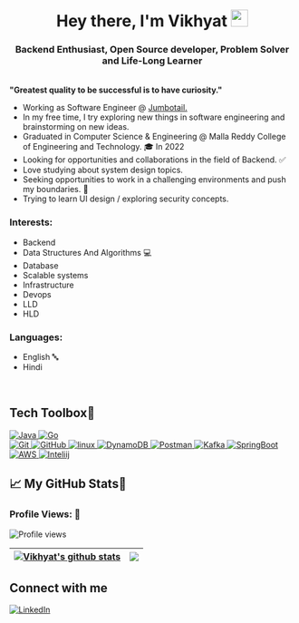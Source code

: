 <h1 align="center">Hey there, I'm Vikhyat <img src="https://raw.githubusercontent.com/MartinHeinz/MartinHeinz/master/wave.gif" width="30px"></h1>

<h3 align="center">Backend Enthusiast, Open Source developer, Problem Solver and Life-Long Learner</h3>

<br>
<b> "Greatest quality to be successful is to have curiosity."</b>

<p>

- Working as Software Engineer @ <a href="https://jumbotail.com">Jumbotail.</a> 
- In my free time, I try exploring new things in software engineering and brainstorming on new ideas.
- Graduated in Computer Science & Engineering @ Malla Reddy College of Engineering and Technology. 🎓 In 2022
- Looking for opportunities and collaborations in the field of Backend. ✅
- Love studying about system design topics.
- Seeking opportunities to work in a challenging environments and push my boundaries. 💪
- Trying to learn UI design / exploring security concepts.
  
</p>

<h3 align="left">Interests:</h3>

- Backend
- Data Structures And Algorithms 💻
- Database 
- Scalable systems
- Infrastructure
- Devops
- LLD
- HLD

<h3 align="left">Languages:</h3>

- English 🔤
- Hindi


<br>

## **Tech Toolbox🧰**


<p align="left">
<a href="https://www.java.com" target="_blank"> <img src="https://img.shields.io/badge/Java-ED8B00?style=for-the-badge&logo=java&logoColor=white" alt="Java"/> </a>
<a href="https://go.dev/" target="_blank"> <img src="https://img.shields.io/badge/Go-ED8B00?style=for-the-badge&logo=Go&logoColor=white" alt="Go"/> </a> <br>
<a href="https://git-scm.com/" target="_blank"> <img src="https://img.shields.io/badge/GIT-E44C30?style=for-the-badge&logo=git&logoColor=white" alt="Git"/> </a>
<a href="https://github.com/" target="_blank"> <img src="https://img.shields.io/badge/GitHub-100000?style=for-the-badge&logo=github&logoColor=white" alt="GitHub"/>
<a href="https://www.linux.org/" target="_blank"> <img src="https://img.shields.io/badge/Linux-FCC624?style=for-the-badge&logo=linux&logoColor=black" alt="linux"/> </a>
<a href="https://aws.amazon.com/dynamodb/" target="_blank"> <img src="https://img.shields.io/badge/DynamoDB-FCC624?style=for-the-badge&logo=DynamoDB&logoColor=orange" alt="DynamoDB"/> </a>
<a href="https://www.postman.com/postman/workspace/postman-public-workspace/documentation/12959542-c8142d51-e97c-46b6-bd77-52bb66712c9a#:~:text=The%20Postman%20API%20allows%20you,use%20Postman%20to%20send%20requests." target="_blank"> <img src="https://img.shields.io/badge/Postman-FCC624?style=for-the-badge&logo=Postman&logoColor=blue" alt="Postman"/> </a>
<a href="https://kafka.apache.org/" target="_blank"> <img src="https://img.shields.io/badge/Kafka-FCC624?style=for-the-badge&logo=Kafka&logoColor=white" alt="Kafka"/> </a>
<a href="https://spring.io/projects/spring-boot" target="_blank"> <img src="https://img.shields.io/badge/SpringBoot-FCC624?style=for-the-badge&logo=SpringBoot&logoColor=white" alt="SpringBoot"/> </a>
<a href="https://aws.amazon.com" target="_blank"> <img src="https://img.shields.io/badge/AWS-FCC624?style=for-the-badge&logo=AWS&logoColor=white" alt="AWS"/> </a>
<a href="https://www.jetbrains.com/idea/" target="_blank"> <img src="https://img.shields.io/badge/Inteliij-FCC624?style=for-the-badge&logo=Inteliij&logoColor=white" alt="Inteliij"/> </a>

  
## &#x1f4c8; My GitHub Stats🎯
 
<h3 align="left">Profile Views: 🧐</h3>
  
![Profile views](https://gpvc.arturio.dev/vikhyat187)

| <a href="https://github.com/vikhyat187/github-readme-stats"><img align="center" src="https://github-readme-stats.vercel.app/api?username=vikhyat187&show_icons=true&include_all_commits=true&theme=buefy&hide_border=true" alt="Vikhyat's github stats" /></a> | <a href="https://github.com/vikhyat187/github-readme-stats"><img align="center" src="https://github-readme-stats.vercel.app/api/top-langs/?username=vikhyat187&layout=compact&theme=buefy&hide_border=true" /></a> |
| ------------- | ------------- |
  
 
<div>
<h2  > Connect with me</h2>
  
[<img align="top" alt="LinkedIn" src="https://img.shields.io/badge/LinkedIn-0077B5?style=for-the-badge&logo=linkedin&logoColor=white" />](https://www.linkedin.com/in/vikhyat-bhatnagar/?_l=en_US)
<br>
